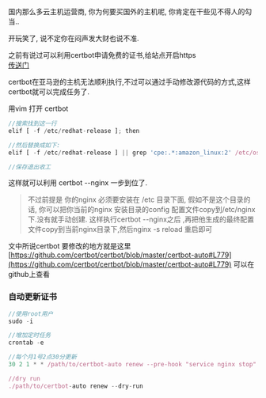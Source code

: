 国内那么多云主机运营商, 你为何要买国外的主机呢, 你肯定在干些见不得人的勾当..   

开玩笑了, 说不定你在闷声发大财也说不准.   

之前有说过可以利用certbot申请免费的证书,给站点开启https   
[传送门](//www.chuchur.com/article/web-https-http2)   

certbot在亚马逊的主机无法顺利执行,不过可以通过手动修改源代码的方式,这样certbot就可以完成任务了.

用vim 打开 certbot 
```js
//搜索找到这一行
elif [ -f /etc/redhat-release ]; then

//然后替换成如下:
elif [ -f /etc/redhat-release ] || grep 'cpe:.*:amazon_linux:2' /etc/os-release > /dev/null 2>&1; then

//保存退出收工
```

这样就可以利用 certbot --nginx 一步到位了.   
>不过前提是 你的nginx 必须要安装在 /etc 目录下面,
假如不是这个目录的话, 你可以把你当前的nginx 安装目录的config 配置文件copy到/etc/nginx 下.没有就手动创建. 这样执行certbot --nginx之后 ,再把他生成的最终配置文件copy到当前nginx目录下,然后nginx -s reload 重启即可

文中所说certbot 要修改的地方就是这里
[https://github.com/certbot/certbot/blob/master/certbot-auto#L779](https://github.com/certbot/certbot/blob/master/certbot-auto#L779)
可以在github上查看   

### 自动更新证书   

```js
//使用root用户
sudo -i

//增加定时任务
crontab -e

//每个月1号2点30分更新
30 2 1 * * /path/to/certbot-auto renew --pre-hook "service nginx stop" --post-hook "service nginx start"

//dry run
./path/to/certbot-auto renew --dry-run
```






  